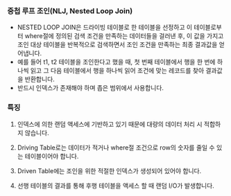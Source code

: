 ### 중첩 루프 조인(NLJ, Nested Loop Join)

- NESTED LOOP JOIN은 드라이빙 테이블로 한 테이블을 선정하고 이 테이블로부터 where절에 정의된 검색 조건을 만족하는 데이터들을 걸러낸 후, 이 값을 가지고 조인 대상 테이블을 반복적으로 검색하면서 조인 조건을 만족하는 최종 결과값을 얻어냅니다.
- 예를 들어 t1, t2 테이블을 조인한다고 했을 때, 첫 번째 테이블에서 행을 한 번에 하나씩 읽고 그 다음 테이블에서 행을 하나씩 읽어 조건에 맞는 레코드를 찾아 결과값을 반환합니다.
- 반드시 인덱스가 존재해야 하며 좁은 범위에서 사용합니다.

### 특징

1. 인덱스에 의한 랜덤 액세스에 기반하고 있기 때문에 대량의 데이터 처리 시 적합하지 않습니다.

2. Driving Table로는 데이터가 적거나 where절 조건으로 row의 숫자를 줄일 수 있는 테이블이어야 합니다.

3. Driven Table에는 조인을 위한 적절한 인덱스가 생성되어 있어야 합니다.

4. 선행 테이블의 결과를 통해 후행 테이블을 액세스 할 때 랜덤 I/O가 발생합니다.
